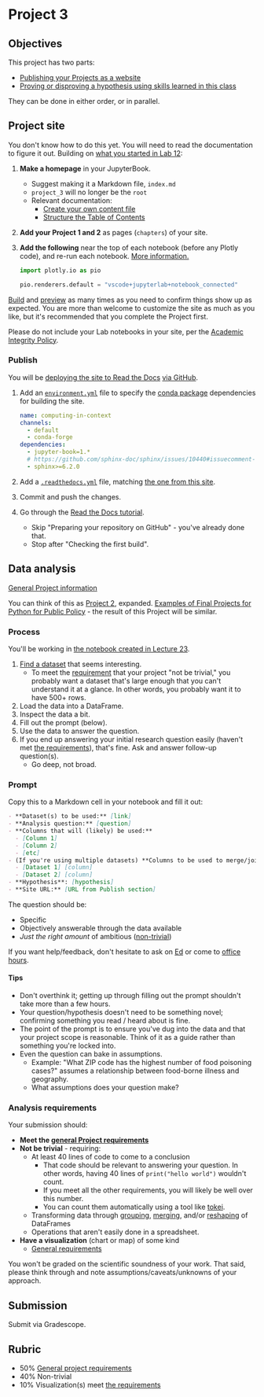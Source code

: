 # Project 3

## Objectives

This project has two parts:

- [Publishing your Projects as a website](#project-site)
- [Proving or disproving a hypothesis using skills learned in this class](#data-analysis)

They can be done in either order, or in parallel.

## Project site

You don't know how to do this yet. You will need to read the documentation to figure it out. Building on [what you started in Lab 12](lab_12.ipynb#jupyterbook):

1. **Make a homepage** in your JupyterBook.
   - Suggest making it a Markdown file, `index.md`
   - `project_3` will no longer be the `root`
   - Relevant documentation:
     - [Create your own content file](https://jupyterbook.org/en/stable/start/new-file.html)
     - [Structure the Table of Contents](https://jupyterbook.org/en/stable/structure/toc.html)
1. **Add your Project 1 and 2** as pages (`chapters`) of your site.
1. **Add the following** near the top of each notebook (before any Plotly code), and re-run each notebook. [More information.](https://plotly.com/python/renderers/)

   ```python
   import plotly.io as pio

   pio.renderers.default = "vscode+jupyterlab+notebook_connected"
   ```

[Build](lab_12.ipynb#build-the-site) and [preview](lab_12.ipynb#view-the-site-locally) as many times as you need to confirm things show up as expected. You are more than welcome to customize the site as much as you like, but it's recommended that you complete the Project first.

Please do not include your Lab notebooks in your site, per the [Academic Integrity Policy](index.md#academic-integrity).

### Publish

You will be [deploying the site to Read the Docs](https://jupyterbook.org/en/stable/publish/readthedocs.html) [via GitHub](https://docs.readthedocs.io/en/stable/tutorial/index.html).

1. Add an [`environment.yml`](https://docs.conda.io/projects/conda/en/latest/user-guide/tasks/manage-environments.html#sharing-an-environment) file to specify the [conda package](https://docs.conda.io/projects/conda/en/stable/glossary.html#conda-package) dependencies for building the site.

   ```yaml
   name: computing-in-context
   channels:
     - default
     - conda-forge
   dependencies:
     - jupyter-book=1.*
     # https://github.com/sphinx-doc/sphinx/issues/10440#issuecomment-1556180835
     - sphinx>=6.2.0
   ```

1. Add a [`.readthedocs.yml`](https://docs.readthedocs.io/en/stable/config-file/index.html) file, matching [the one from this site](https://github.com/afeld/computing-in-context/blob/main/.readthedocs.yaml).
1. Commit and push the changes.
1. Go through the [Read the Docs tutorial](https://docs.readthedocs.io/en/stable/tutorial/index.html#creating-a-read-the-docs-account).
   - Skip "Preparing your repository on GitHub" - you've already done that.
   - Stop after "Checking the first build".

## Data analysis

[General Project information](notebooks.md#projects)

You can think of this as [Project 2](project_2.md), expanded. [Examples of Final Projects for Python for Public Policy](https://python-public-policy.afeld.me/en/columbia/final_project/examples.html) - the result of this Project will be similar.

### Process

You'll be working in [the notebook created in Lecture 23](lecture_23.ipynb#create-notebook).

1. [Find a dataset](notebooks.md#projects) that seems interesting.
   - To meet the [requirement](#analysis-requirements) that your project "not be trivial," you probably want a dataset that's large enough that you can't understand it at a glance. In other words, you probably want it to have 500+ rows.
1. Load the data into a DataFrame.
1. Inspect the data a bit.
1. Fill out the prompt (below).
1. Use the data to answer the question.
1. If you end up answering your initial research question easily (haven't met [the requirements](#analysis-requirements)), that's fine. Ask and answer follow-up question(s).
   - Go deep, not broad.

### Prompt

Copy this to a Markdown cell in your notebook and fill it out:

```md
- **Dataset(s) to be used:** [link]
- **Analysis question:** [question]
- **Columns that will (likely) be used:**
  - [Column 1]
  - [Column 2]
  - [etc]
- (If you're using multiple datasets) **Columns to be used to merge/join them:**
  - [Dataset 1] [column]
  - [Dataset 2] [column]
- **Hypothesis**: [hypothesis]
- **Site URL:** [URL from Publish section]
```

The question should be:

- Specific
- Objectively answerable through the data available
- _Just the right amount_ of ambitious ([non-trivial](#analysis-requirements))

If you want help/feedback, don't hesitate to ask on [Ed](https://courseworks2.columbia.edu/courses/207091/external_tools/37606?display=borderless) or come to [office hours](office_hours.md).

#### Tips

- Don't overthink it; getting up through filling out the prompt shouldn't take more than a few hours.
- Your question/hypothesis doesn't need to be something novel; confirming something you read / heard about is fine.
- The point of the prompt is to ensure you've dug into the data and that your project scope is reasonable. Think of it as a guide rather than something you're locked into.
- Even the question can bake in assumptions.
  - Example: "What ZIP code has the highest number of food poisoning cases?" assumes a relationship between food-borne illness and geography.
  - What assumptions does your question make?

### Analysis requirements

Your submission should:

- **Meet the [general Project requirements](notebooks.md#projects)**
- **Not be trivial** - requiring:
  - At least 40 lines of code to come to a conclusion
    - That code should be relevant to answering your question. In other words, having 40 lines of `print("hello world")` wouldn't count.
    - If you meet all the other requirements, you will likely be well over this number.
    - You can count them automatically using a tool like [tokei](https://github.com/XAMPPRocky/tokei).
  - Transforming data through [grouping](https://pandas.pydata.org/pandas-docs/stable/user_guide/groupby.html), [merging](https://pandas.pydata.org/pandas-docs/stable/user_guide/merging.html#merge), and/or [reshaping](https://pandas.pydata.org/docs/user_guide/reshaping.html) of DataFrames
  - Operations that aren't easily done in a spreadsheet.
- **Have a visualization** (chart or map) of some kind
  - [General requirements](notebooks.md#visualizations)

You won't be graded on the scientific soundness of your work. That said, please think through and note assumptions/caveats/unknowns of your approach.

## Submission

Submit via Gradescope.

## Rubric

- 50% [General project requirements](notebooks.md#projects)
- 40% Non-trivial
- 10% Visualization(s) meet [the requirements](notebooks.md#visualizations)
